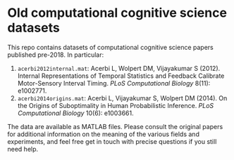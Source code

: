 # Old computational cognitive science datasets

This repo contains datasets of computational cognitive science papers published pre-2018. In particular:

1. `acerbi2012internal.mat`: Acerbi L, Wolpert DM, Vijayakumar S (2012). Internal Representations of Temporal Statistics and Feedback Calibrate Motor-Sensory Interval Timing. *PLoS Computational Biology* 8(11): e1002771.
2. `acerbi2014origins.mat`: Acerbi L, Vijayakumar S, Wolpert DM (2014). On the Origins of Suboptimality in Human Probabilistic Inference. *PLoS Computational Biology* 10(6): e1003661.

The data are available as MATLAB files. Please consult the original papers for additional information on the meaning of the various fields and experiments, and feel free get in touch with precise questions if you still need help.

